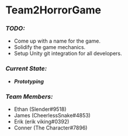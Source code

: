 # Team2HorrorGame

### *TODO:*
* Come up with a name for the game.
* Solidify the game mechanics.
* Setup Unity git integration for all developers.

### *Current State:*
* ***Prototyping***

### *Team Members:*
* Ethan (Slender#9518)
* James (CheerlessSnake#4853)
* Erik (erik viking#0392)
* Conner (The Character#7896)
